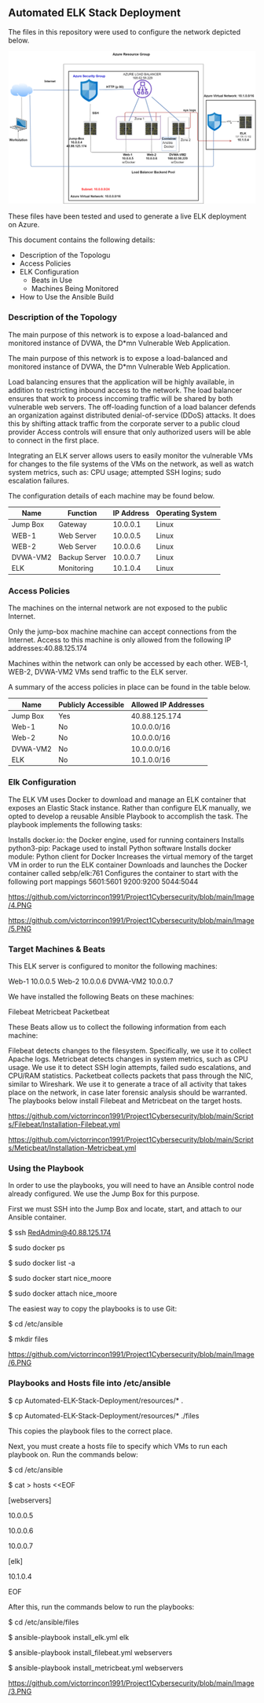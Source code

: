 ## Automated ELK Stack Deployment

The files in this repository were used to configure the network depicted below.

![](/Image/diagram_filename.png/)

These files have been tested and used to generate a live ELK deployment on Azure.


This document contains the following details:
- Description of the Topologu
- Access Policies
- ELK Configuration
  - Beats in Use
  - Machines Being Monitored
- How to Use the Ansible Build


### Description of the Topology

The main purpose of this network is to expose a load-balanced and monitored instance of DVWA, the D*mn Vulnerable Web Application.

The main purpose of this network is to expose a load-balanced and monitored instance of DVWA, the D*mn Vulnerable Web Application.

Load balancing ensures that the application will be highly available, in addition to restricting inbound access to the network. The load balancer ensures that work to process inccoming traffic will be shared by both vulnerable web servers. The off-loading function of a load balancer defends an organization against distributed denial-of-service (DDoS) attacks. It does this by shifting attack traffic from the corporate server to a public cloud provider Access controls will ensure that only authorized users will be able to connect in the first place.

Integrating an ELK server allows users to easily monitor the vulnerable VMs for changes to the file systems of the VMs on the network, as well as watch system metrics, such as: CPU usage; attempted SSH logins; sudo escalation failures.

The configuration details of each machine may be found below.

| Name      | Function     | IP Address | Operating System |
|-----------|--------------|------------|------------------|
| Jump Box  | Gateway      | 10.0.0.1   | Linux            |
| WEB-1     |Web Server    | 10.0.0.5   | Linux            |
| WEB-2     |Web Server    | 10.0.0.6   | Linux            |
| DVWA-VM2  |Backup Server | 10.0.0.7   | Linux            |
|ELK        |Monitoring    | 10.1.0.4   | Linux            |

### Access Policies

The machines on the internal network are not exposed to the public Internet. 

Only the jump-box machine machine can accept connections from the Internet. Access to this machine is only allowed from the following IP addresses:40.88.125.174

Machines within the network can only be accessed by each other. WEB-1, WEB-2, DVWA-VM2 VMs send traffic to the ELK server.


A summary of the access policies in place can be found in the table below.

| Name     | Publicly Accessible | Allowed IP Addresses |
|----------|---------------------|----------------------|
| Jump Box | Yes                 | 40.88.125.174        |
| Web-1    | No                  | 10.0.0.0/16          |
| Web-2    | No                  | 10.0.0.0/16          |
| DVWA-VM2 | No                  | 10.0.0.0/16          |
| ELK      | No                  | 10.1.0.0/16          |

### Elk Configuration

The ELK VM uses Docker to download and manage an ELK container that exposes an Elastic Stack instance. Rather than configure ELK manually, we opted to develop a reusable Ansible Playbook to accomplish the task. The playbook implements the following tasks:

Installs docker.io: the Docker engine, used for running containers
Installs python3-pip: Package used to install Python software
Installs docker module: Python client for Docker
Increases the virtual memory of the target VM in order to run the ELK container
Downloads and launches the Docker container called sebp/elk:761
Configures the container to start with the following port mappings
5601:5601
9200:9200
5044:5044

https://github.com/victorrincon1991/Project1Cybersecurity/blob/main/Image/4.PNG

https://github.com/victorrincon1991/Project1Cybersecurity/blob/main/Image/5.PNG


### Target Machines & Beats
This ELK server is configured to monitor the following machines:

Web-1    10.0.0.5
Web-2    10.0.0.6
DVWA-VM2 10.0.0.7


We have installed the following Beats on these machines:

Filebeat
Metricbeat
Packetbeat

These Beats allow us to collect the following information from each machine:

Filebeat detects changes to the filesystem. Specifically, we use it to collect Apache logs.
Metricbeat detects changes in system metrics, such as CPU usage. We use it to detect SSH login attempts, failed sudo escalations, and CPU/RAM statistics.
Packetbeat collects packets that pass through the NIC, similar to Wireshark. We use it to generate a trace of all activity that takes place on the network, in case later forensic analysis should be warranted.
The playbooks below install Filebeat and Metricbeat on the target hosts.

https://github.com/victorrincon1991/Project1Cybersecurity/blob/main/Scripts/Filebeat/Installation-Filebeat.yml

https://github.com/victorrincon1991/Project1Cybersecurity/blob/main/Scripts/Meticbeat/Installation-Metricbeat.yml


### Using the Playbook
In order to use the playbooks, you will need to have an Ansible control node already configured. We use the Jump Box for this purpose.

First we must SSH into the Jump Box and locate, start, and attach to our Ansible container.

$ ssh RedAdmin@40.88.125.174

$ sudo docker ps

$ sudo docker list -a

$ sudo docker start nice_moore

$ sudo docker attach nice_moore

The easiest way to copy the playbooks is to use Git:

$ cd /etc/ansible

$ mkdir files

https://github.com/victorrincon1991/Project1Cybersecurity/blob/main/Image/6.PNG

### Playbooks and Hosts file into /etc/ansible

$ cp Automated-ELK-Stack-Deployment/resources/* .

$ cp Automated-ELK-Stack-Deployment/resources/* ./files

This copies the playbook files to the correct place.

Next, you must create a hosts file to specify which VMs to run each playbook on. Run the commands below:

$ cd /etc/ansible

$ cat > hosts <<EOF

[webservers]

10.0.0.5

10.0.0.6

10.0.0.7

[elk]

10.1.0.4

EOF

After this, run the commands below to run the playbooks:

$ cd /etc/ansible/files

$ ansible-playbook install_elk.yml elk

$ ansible-playbook install_filebeat.yml webservers

$ ansible-playbook install_metricbeat.yml webservers

https://github.com/victorrincon1991/Project1Cybersecurity/blob/main/Image/3.PNG




